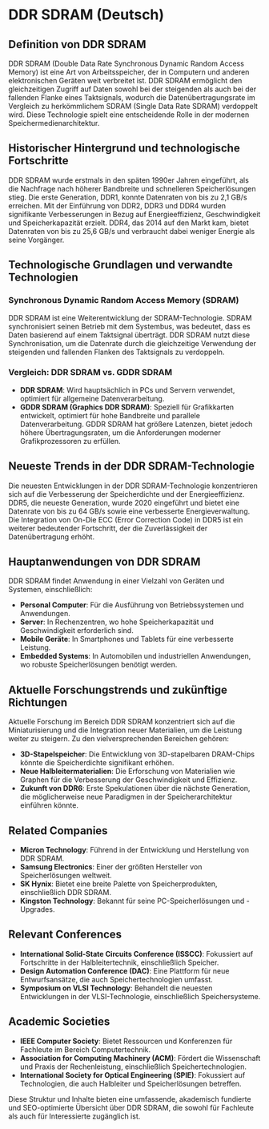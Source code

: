# DDR SDRAM (Deutsch)

## Definition von DDR SDRAM

DDR SDRAM (Double Data Rate Synchronous Dynamic Random Access Memory) ist eine Art von Arbeitsspeicher, der in Computern und anderen elektronischen Geräten weit verbreitet ist. DDR SDRAM ermöglicht den gleichzeitigen Zugriff auf Daten sowohl bei der steigenden als auch bei der fallenden Flanke eines Taktsignals, wodurch die Datenübertragungsrate im Vergleich zu herkömmlichem SDRAM (Single Data Rate SDRAM) verdoppelt wird. Diese Technologie spielt eine entscheidende Rolle in der modernen Speichermedienarchitektur.

## Historischer Hintergrund und technologische Fortschritte

DDR SDRAM wurde erstmals in den späten 1990er Jahren eingeführt, als die Nachfrage nach höherer Bandbreite und schnelleren Speicherlösungen stieg. Die erste Generation, DDR1, konnte Datenraten von bis zu 2,1 GB/s erreichen. Mit der Einführung von DDR2, DDR3 und DDR4 wurden signifikante Verbesserungen in Bezug auf Energieeffizienz, Geschwindigkeit und Speicherkapazität erzielt. DDR4, das 2014 auf den Markt kam, bietet Datenraten von bis zu 25,6 GB/s und verbraucht dabei weniger Energie als seine Vorgänger.

## Technologische Grundlagen und verwandte Technologien

### Synchronous Dynamic Random Access Memory (SDRAM)

DDR SDRAM ist eine Weiterentwicklung der SDRAM-Technologie. SDRAM synchronisiert seinen Betrieb mit dem Systembus, was bedeutet, dass es Daten basierend auf einem Taktsignal überträgt. DDR SDRAM nutzt diese Synchronisation, um die Datenrate durch die gleichzeitige Verwendung der steigenden und fallenden Flanken des Taktsignals zu verdoppeln.

### Vergleich: DDR SDRAM vs. GDDR SDRAM

- **DDR SDRAM**: Wird hauptsächlich in PCs und Servern verwendet, optimiert für allgemeine Datenverarbeitung.
- **GDDR SDRAM (Graphics DDR SDRAM)**: Speziell für Grafikkarten entwickelt, optimiert für hohe Bandbreite und parallele Datenverarbeitung. GDDR SDRAM hat größere Latenzen, bietet jedoch höhere Übertragungsraten, um die Anforderungen moderner Grafikprozessoren zu erfüllen.

## Neueste Trends in der DDR SDRAM-Technologie

Die neuesten Entwicklungen in der DDR SDRAM-Technologie konzentrieren sich auf die Verbesserung der Speicherdichte und der Energieeffizienz. DDR5, die neueste Generation, wurde 2020 eingeführt und bietet eine Datenrate von bis zu 64 GB/s sowie eine verbesserte Energieverwaltung. Die Integration von On-Die ECC (Error Correction Code) in DDR5 ist ein weiterer bedeutender Fortschritt, der die Zuverlässigkeit der Datenübertragung erhöht.

## Hauptanwendungen von DDR SDRAM

DDR SDRAM findet Anwendung in einer Vielzahl von Geräten und Systemen, einschließlich:

- **Personal Computer**: Für die Ausführung von Betriebssystemen und Anwendungen.
- **Server**: In Rechenzentren, wo hohe Speicherkapazität und Geschwindigkeit erforderlich sind.
- **Mobile Geräte**: In Smartphones und Tablets für eine verbesserte Leistung.
- **Embedded Systems**: In Automobilen und industriellen Anwendungen, wo robuste Speicherlösungen benötigt werden.

## Aktuelle Forschungstrends und zukünftige Richtungen

Aktuelle Forschung im Bereich DDR SDRAM konzentriert sich auf die Miniaturisierung und die Integration neuer Materialien, um die Leistung weiter zu steigern. Zu den vielversprechenden Bereichen gehören:

- **3D-Stapelspeicher**: Die Entwicklung von 3D-stapelbaren DRAM-Chips könnte die Speicherdichte signifikant erhöhen.
- **Neue Halbleitermaterialien**: Die Erforschung von Materialien wie Graphen für die Verbesserung der Geschwindigkeit und Effizienz.
- **Zukunft von DDR6**: Erste Spekulationen über die nächste Generation, die möglicherweise neue Paradigmen in der Speicherarchitektur einführen könnte.

## Related Companies

- **Micron Technology**: Führend in der Entwicklung und Herstellung von DDR SDRAM.
- **Samsung Electronics**: Einer der größten Hersteller von Speicherlösungen weltweit.
- **SK Hynix**: Bietet eine breite Palette von Speicherprodukten, einschließlich DDR SDRAM.
- **Kingston Technology**: Bekannt für seine PC-Speicherlösungen und -Upgrades.

## Relevant Conferences

- **International Solid-State Circuits Conference (ISSCC)**: Fokussiert auf Fortschritte in der Halbleitertechnik, einschließlich Speicher.
- **Design Automation Conference (DAC)**: Eine Plattform für neue Entwurfsansätze, die auch Speichertechnologien umfasst.
- **Symposium on VLSI Technology**: Behandelt die neuesten Entwicklungen in der VLSI-Technologie, einschließlich Speichersysteme.

## Academic Societies

- **IEEE Computer Society**: Bietet Ressourcen und Konferenzen für Fachleute im Bereich Computertechnik.
- **Association for Computing Machinery (ACM)**: Fördert die Wissenschaft und Praxis der Rechenleistung, einschließlich Speichertechnologien.
- **International Society for Optical Engineering (SPIE)**: Fokussiert auf Technologien, die auch Halbleiter und Speicherlösungen betreffen.

Diese Struktur und Inhalte bieten eine umfassende, akademisch fundierte und SEO-optimierte Übersicht über DDR SDRAM, die sowohl für Fachleute als auch für Interessierte zugänglich ist.